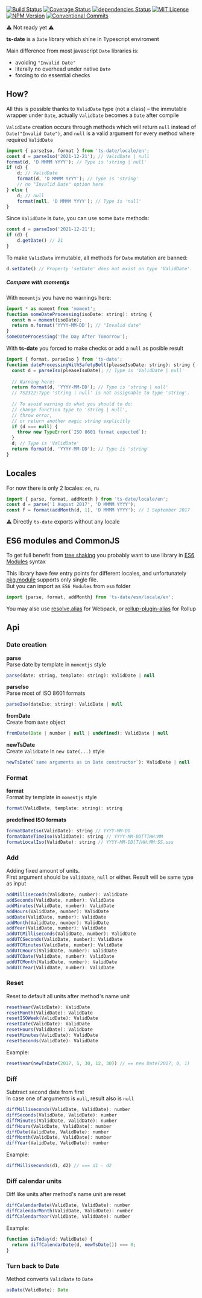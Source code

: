 [![Build Status](https://travis-ci.org/standy/ts-date.svg?branch=master)](https://travis-ci.org/standy/ts-date)
[![Coverage Status](https://coveralls.io/repos/github/standy/ts-date/badge.svg?branch=master)](https://coveralls.io/github/standy/ts-date?branch=master)
[![dependencies Status](https://david-dm.org/standy/ts-date/status.svg)](https://david-dm.org/standy/ts-date)
[![MIT License](https://img.shields.io/npm/l/ts-date.svg)](https://github.com/standy/ts-date/blob/master/LICENSE)
[![NPM Version](https://img.shields.io/npm/v/ts-date.svg)](https://www.npmjs.com/package/ts-date)
[![Conventional Commits](https://img.shields.io/badge/Conventional%20Commits-1.0.0-yellow.svg)](https://conventionalcommits.org)

:warning: Not ready yet :warning:  
 
**ts-date** is a `Date` library which shine in Typescript enviroment  

Main difference from most javascript `Date` libraries is:
   * avoiding `"Invalid Date"`  
   * literally no overhead under native `Date`
   * forcing to do essential checks  
   
## How?
All this is possible thanks to `ValidDate` type (not a class) – the immutable wrapper under `Date`, actually `ValidDate` becomes a `Date` after compile  

`ValidDate` creation occurs through methods which will return `null` instead of `Date("Invalid Date")`, and `null` is a valid argument for every method where required `ValidDate`  
```js
import { parseIso, format } from 'ts-date/locale/en';
const d = parseIso('2021-12-21'); // ValidDate | null
format(d, 'D MMMM YYYY'); // Type is 'string | null'
if (d) {
    d; // ValidDate
    format(d, 'D MMMM YYYY'); // Type is 'string'
    // no "Invalid Date" option here
} else {
    d; // null
    format(null, 'D MMMM YYYY'); // Type is 'null'
}
```
Since `ValidDate` is `Date`, you can use some `Date` methods:  
```js
const d = parseIso('2021-12-21');
if (d) {
    d.getDate() // 21
}
```
To make `ValidDate` immutable, all methods for `Date` mutation are banned:
```js
d.setDate() // Property 'setDate' does not exist on type 'ValidDate'.
```
 

##### Compare with momentjs
With `momentjs` you have no warnings here:  
```js
import * as moment from 'moment';
function someDateProcessing(isoDate: string): string {
  const m = moment(isoDate);  
  return m.format('YYYY-MM-DD'); // "Invalid date"
}
someDateProcessing('The Day After Tomorrow');
```

With **ts-date** you forced to make checks or add a `null` as posible result 
```js
import { format, parseIso } from 'ts-date';
function dateProcessingWithSafetyBelt(pleaseIsoDate: string): string {
  const d = parseIso(pleaseIsoDate); // Type is 'ValidDate | null'
  
  // Warning here:   
  return format(d, 'YYYY-MM-DD'); // Type is 'string | null'
  // TS2322:Type 'string | null' is not assignable to type 'string'.
  
  // To avoid warning do what you should to do:
  // change function type to 'string | null', 
  // throw error,
  // or return another magic string explicitly
  if (d === null) {
    throw new TypeError(`ISO 8601 format expected`);
  }
  d; // Type is 'ValidDate'
  return format(d, 'YYYY-MM-DD'); // Type is 'string'
}
```

## Locales
For now there is only 2 locales: `en`, `ru`

```js
import { parse, format, addMonth } from 'ts-date/locale/en';
const d = parse('1 August 2017', 'D MMMM YYYY');
const f = format(addMonth(d, 1), 'D MMMM YYYY'); // 1 September 2017
```

:warning: Directly `ts-date` exports without any locale 



## ES6 modules and CommonJS
To get full benefit from [tree shaking](https://webpack.js.org/guides/tree-shaking/) 
you probably want to use library in [ES6 Modules](https://developer.mozilla.org/ru/docs/Web/JavaScript/Reference/Statements/export) syntax

This library have few entry points for different locales, and unfortunately [pkg.module](https://github.com/rollup/rollup/wiki/pkg.module) supports only single file.  
But you can import as `ES6 Modules` from `esm` folder
```js
import {parse, format, addMonth} from 'ts-date/esm/locale/en';
```
You may also use [resolve.alias](https://webpack.js.org/configuration/resolve/#resolve-alias) for Webpack, 
or [rollup-plugin-alias](https://github.com/rollup/rollup-plugin-alias) for Rollup 


## Api

### Date creation

**parse**  
Parse date by template in `momentjs` style
```js
parse(date: string, template: string): ValidDate | null
```

**parseIso**  
Parse most of ISO 8601 formats
```js
parseIso(dateIso: string): ValidDate | null
```

**fromDate**  
Create from `Date` object
```js
fromDate(Date | number | null | undefined): ValidDate | null
```

**newTsDate**  
Create `ValidDate` in `new Date(...)` style
```js
newTsDate(`same arguments as in Date constructor`): ValidDate | null
```



### Format

**format**  
Format by template in `momentjs` style
```js
format(ValidDate, template: string): string
```

**predefined ISO formats** 
```js
formatDateIso(ValidDate): string // YYYY-MM-DD
formatDateTimeIso(ValidDate): string // YYYY-MM-DD[T]HH:MM
formatLocalIso(ValidDate): string // YYYY-MM-DD[T]HH:MM:SS.sss
```


### Add
Adding fixed amount of units.  
First argument should be `ValidDate`, `null` or either. Result will be same type as input 

```js
addMilliseconds(ValidDate, number): ValidDate 
addSeconds(ValidDate, number): ValidDate
addMinutes(ValidDate, number): ValidDate
addHours(ValidDate, number): ValidDate
addDate(ValidDate, number): ValidDate
addMonth(ValidDate, number): ValidDate
addYear(ValidDate, number): ValidDate
addUTCMilliseconds(ValidDate, number): ValidDate
addUTCSeconds(ValidDate, number): ValidDate
addUTCMinutes(ValidDate, number): ValidDate
addUTCHours(ValidDate, number): ValidDate
addUTCDate(ValidDate, number): ValidDate
addUTCMonth(ValidDate, number): ValidDate
addUTCYear(ValidDate, number): ValidDate
```

### Reset
Reset to default all units after method's name unit
```js
resetYear(ValidDate): ValidDate
resetMonth(ValidDate): ValidDate
resetISOWeek(ValidDate): ValidDate
resetDate(ValidDate): ValidDate
resetHours(ValidDate): ValidDate
resetMinutes(ValidDate): ValidDate
resetSeconds(ValidDate): ValidDate
```
Example: 
```js
resetYear(newTsDate(2017, 5, 30, 12, 30)) // == new Date(2017, 0, 1)
```

### Diff
Subtract second date from first  
In case one of arguments is `null`, result also is `null`
```js
diffMilliseconds(ValidDate, ValidDate): number
diffSeconds(ValidDate, ValidDate): number
diffMinutes(ValidDate, ValidDate): number
diffHours(ValidDate, ValidDate): number
diffDate(ValidDate, ValidDate): number
diffMonth(ValidDate, ValidDate): number
diffYear(ValidDate, ValidDate): number
```
Example: 
```js
diffMilliseconds(d1, d2) // === d1 - d2
```

### Diff calendar units
Diff like units after method's name unit are reset
```js
diffCalendarDate(ValidDate, ValidDate): number
diffCalendarMonth(ValidDate, ValidDate): number
diffCalendarYear(ValidDate, ValidDate): number
```
Example:
```js
function isToday(d: ValidDate) {
  return diffCalendarDate(d, newTsDate()) === 0;
}
```

### Turn back to Date
Method converts `ValidDate` to `Date` 
```js
asDate(ValidDate): Date
```
